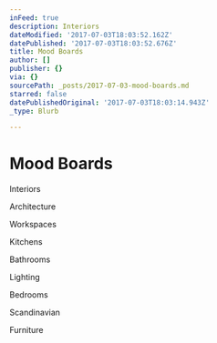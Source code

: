 ```yaml
---
inFeed: true
description: Interiors
dateModified: '2017-07-03T18:03:52.162Z'
datePublished: '2017-07-03T18:03:52.676Z'
title: Mood Boards
author: []
publisher: {}
via: {}
sourcePath: _posts/2017-07-03-mood-boards.md
starred: false
datePublishedOriginal: '2017-07-03T18:03:14.943Z'
_type: Blurb

---
```

# Mood Boards

Interiors

Architecture

Workspaces 

Kitchens

Bathrooms

Lighting

Bedrooms

Scandinavian 

Furniture